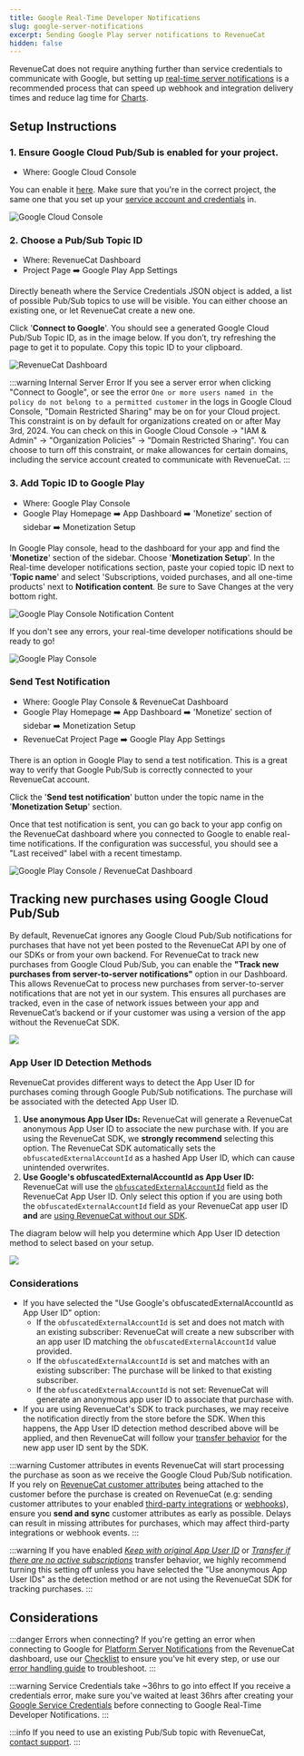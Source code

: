 ```yaml
---
title: Google Real-Time Developer Notifications
slug: google-server-notifications
excerpt: Sending Google Play server notifications to RevenueCat
hidden: false
---
```


RevenueCat does not require anything further than service credentials to communicate with Google, but setting up [real-time server notifications](https://developer.android.com/google/play/billing/realtime_developer_notifications) is a recommended process that can speed up webhook and integration delivery times and reduce lag time for [Charts](/dashboard-and-metrics/charts).

<YouTubeEmbed videoId="hWub02tNdJ0" title="Setting Up Google Real-Time Developer Notifications" />

## Setup Instructions

### 1. Ensure Google Cloud Pub/Sub is enabled for your project.

- Where: Google Cloud Console

You can enable it [here](https://console.cloud.google.com/flows/enableapi?apiid=pubsub). Make sure that you're in the correct project, the same one that you set up your [service account and credentials](/service-credentials/creating-play-service-credentials) in.

![Google Cloud Console](/images/b4cf119-Dev_Step1_b3da8ed237d19e23f6fe1af40fdedd6a.gif)

### 2. Choose a Pub/Sub Topic ID

- Where: RevenueCat Dashboard
- Project Page ➡️ Google Play App Settings

Directly beneath where the Service Credentials JSON object is added, a list of possible Pub/Sub topics to use will be visible. You can either choose an existing one, or let RevenueCat create a new one.

Click '**Connect to Google**'. You should see a generated Google Cloud Pub/Sub Topic ID, as in the image below. If you don’t, try refreshing the page to get it to populate. Copy this topic ID to your clipboard.

![RevenueCat Dashboard](/images/8d0e5d0-Dev_Step2_fc39cfd1d9ab37940d3a02cc8054aa4d.gif)

:::warning Internal Server Error
If you see a server error when clicking "Connect to Google", or see the error `One or more users named in the policy do not belong to a permitted customer` in the logs in Google Cloud Console, "Domain Restricted Sharing" may be on for your Cloud project. This constraint is on by default for organizations created on or after May 3rd, 2024. You can check on this in Google Cloud Console -> "IAM & Admin" -> "Organization Policies" -> "Domain Restricted Sharing". You can choose to turn off this constraint, or make allowances for certain domains, including the service account created to communicate with RevenueCat.
:::

### 3. Add Topic ID to Google Play

- Where: Google Play Console
- Google Play Homepage ➡️ App Dashboard ➡️ 'Monetize' section of sidebar ➡️ Monetization Setup

In Google Play console, head to the dashboard for your app and find the '**Monetize**' section of the sidebar. Choose '**Monetization Setup**'. In the Real-time developer notifications section, paste your copied topic ID next to '**Topic name**' and select 'Subscriptions, voided purchases, and all one-time products' next to **Notification content**. Be sure to Save Changes at the very bottom right.

![Google Play Console Notification Content](/images/google-play-real-time-notifications-type-choice.png)

If you don't see any errors, your real-time developer notifications should be ready to go!

![Google Play Console](/images/f875306-Dev_Step3_f9c1d3bc6e48e001f4b1d7b6d5a92b6e.gif)

### Send Test Notification

- Where: Google Play Console & RevenueCat Dashboard
- Google Play Homepage ➡️ App Dashboard ➡️ 'Monetize' section of sidebar ➡️ Monetization Setup
- RevenueCat Project Page ➡️ Google Play App Settings

There is an option in Google Play to send a test notification. This is a great way to verify that Google Pub/Sub is correctly connected to your RevenueCat account.

Click the '**Send test notification**' button under the topic name in the '**Monetization Setup**' section.

Once that test notification is sent, you can go back to your app config on the RevenueCat dashboard where you connected to Google to enable real-time notifications. If the configuration was successful, you should see a "Last received" label with a recent timestamp.

![Google Play Console / RevenueCat Dashboard](/images/f97e8f5-TestNotif_0bce9b9a2dfb308f559aca6b662b3f63.gif)

## Tracking new purchases using Google Cloud Pub/Sub
By default, RevenueCat ignores any Google Cloud Pub/Sub notifications for purchases that have not yet been posted to the RevenueCat API by one of our SDKs or from your own backend. For RevenueCat to track new purchases from Google Cloud Pub/Sub, you can enable the **"Track new purchases from server-to-server notifications"** option in our Dashboard. This allows RevenueCat to process new purchases from server-to-server notifications that are not yet in our system. This ensures all purchases are tracked, even in the case of network issues between your app and RevenueCat’s backend or if your customer was using a version of the app without the RevenueCat SDK.

![](/images/no_code_toggle.png)

### App User ID Detection Methods
RevenueCat provides different ways to detect the App User ID for purchases coming through Google Pub/Sub notifications. The purchase will be associated with the detected App User ID.
1. **Use anonymous App User IDs:** RevenueCat will generate a RevenueCat anonymous App User ID to associate the new purchase with. If you are using the RevenueCat SDK, we **strongly recommend** selecting this option. The RevenueCat SDK automatically sets the `obfuscatedExternalAccountId` as a hashed App User ID, which can cause unintended overwrites.
2. **Use Google's obfuscatedExternalAccountId as App User ID:** RevenueCat will use the [`obfuscatedExternalAccountId`](https://developers.google.com/android-publisher/api-ref/rest/v3/purchases.subscriptionsv2#externalaccountidentifiers) field as the RevenueCat App User ID. Only select this option if you are using both the `obfuscatedExternalAccountId` field as your RevenueCat app user ID **and** are [using RevenueCat without our SDK](/migrating-to-revenuecat/sdk-or-not/sdk-less-integration).

The diagram below will help you determine which App User ID detection method to select based on your setup.

![](/images/google_no_code_app_user_id.png)
### Considerations
* If you have selected the "Use Google's obfuscatedExternalAccountId as App User ID" option:
    * If the `obfuscatedExternalAccountId` is set and does not match with an existing subscriber: RevenueCat will create a new subscriber with an app user ID matching the `obfuscatedExternalAccountId` value provided.
    * If the `obfuscatedExternalAccountId` is set and matches with an existing subscriber: The purchase will be linked to that existing subscriber. 
    * If the `obfuscatedExternalAccountId` is not set: RevenueCat will generate an anonymous app user ID to associate that purchase with.
* If you are using RevenueCat's SDK to track purchases, we may receive the notification directly from the store before the SDK. When this happens, the App User ID detection method described above will be applied, and then RevenueCat will follow your [transfer behavior](/getting-started/restoring-purchases) for the new app user ID sent by the SDK.

:::warning Customer attributes in events
RevenueCat will start processing the purchase as soon as we receive the Google Cloud Pub/Sub notification. If you rely on [RevenueCat customer attributes](/customers/customer-attributes) being attached to the customer before the purchase is created on RevenueCat (e.g: sending customer attributes to your enabled [third-party integrations](/integrations/third-party-integrations) or [webhooks](/integrations/webhooks)), ensure you **send and sync** customer attributes as early as possible. Delays can result in missing attributes for purchases, which may affect third-party integrations or webhook events.
:::

:::warning
If you have enabled [*Keep with original App User ID*](/getting-started/restoring-purchases#keep-with-original-app-user-id) or [*Transfer if there are no active subscriptions*](/getting-started/restoring-purchases#transfer-if-there-are-no-active-subscriptions) transfer behavior, we highly recommend turning this setting off unless you have selected the "Use anonymous App User IDs" as the detection method or are not using the RevenueCat SDK for tracking purchases.
:::

## Considerations

:::danger Errors when connecting?
If you're getting an error when connecting to Google for [Platform Server Notifications](/platform-resources/server-notifications/google-server-notifications) from the RevenueCat dashboard, use our [Checklist](/service-credentials/creating-play-service-credentials/google-play-checklists#google-real-time-developer-notifications-checklist) to ensure you've hit every step, or use our [error handling guide](/service-credentials/creating-play-service-credentials#error-handling) to troubleshoot.
:::

:::warning Service Credentials take ~36hrs to go into effect
If you receive a credentials error, make sure you've waited at least 36hrs after creating your [Google Service Credentials](/service-credentials/creating-play-service-credentials) before connecting to Google Real-Time Developer Notifications.
:::

:::info
If you need to use an existing Pub/Sub topic with RevenueCat, [contact support](https://app.revenuecat.com/settings/support).
:::
